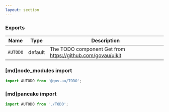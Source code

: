 ```yaml
---
layout: section
---
```


### Exports

| Name       | Type    | Description
|------------|---------|-----------------------------------------------------------------------------
| `AUTODO` | default | The TODO component Get from https://github.com/govau/uikit

### [md]node_modules import

```jsx
import AUTODO from '@gov.au/TODO';
```

### [md]pancake import

```jsx
import AUTODO from './TODO';
```
